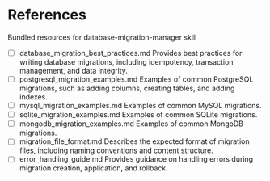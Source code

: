 # References

Bundled resources for database-migration-manager skill

- [ ] database_migration_best_practices.md Provides best practices for writing database migrations, including idempotency, transaction management, and data integrity.
- [ ] postgresql_migration_examples.md Examples of common PostgreSQL migrations, such as adding columns, creating tables, and adding indexes.
- [ ] mysql_migration_examples.md Examples of common MySQL migrations.
- [ ] sqlite_migration_examples.md Examples of common SQLite migrations.
- [ ] mongodb_migration_examples.md Examples of common MongoDB migrations.
- [ ] migration_file_format.md Describes the expected format of migration files, including naming conventions and content structure.
- [ ] error_handling_guide.md Provides guidance on handling errors during migration creation, application, and rollback.
